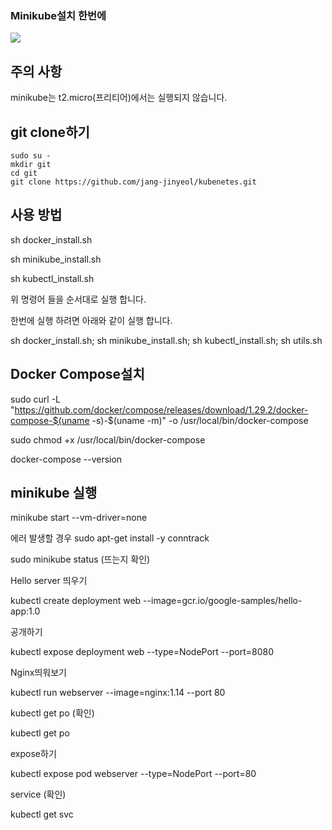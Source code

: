 ### Minikube설치 한번에

<img src="https://img.shields.io/badge/kubernetes-brightgreen?logo=Kubernetes&logoColor=white"/>




## 주의 사항
minikube는 t2.micro(프리티어)에서는 실행되지 않습니다.

## git clone하기

```
sudo su -
mkdir git
cd git
git clone https://github.com/jang-jinyeol/kubenetes.git
```

## 사용 방법

sh docker_install.sh

sh minikube_install.sh

sh kubectl_install.sh

위 명령어 들을 순서대로 실행 합니다.

한번에 실행 하려면 아래와 같이 실행 합니다.

sh docker_install.sh; sh minikube_install.sh; sh kubectl_install.sh; sh utils.sh

## Docker Compose설치
sudo curl -L "https://github.com/docker/compose/releases/download/1.29.2/docker-compose-$(uname -s)-$(uname -m)" -o /usr/local/bin/docker-compose

sudo chmod +x /usr/local/bin/docker-compose

docker-compose --version

## minikube 실행

minikube start --vm-driver=none

에러 발생할 경우 sudo apt-get install -y conntrack

sudo minikube status (뜨는지 확인)

Hello server 띄우기

kubectl create deployment web --image=gcr.io/google-samples/hello-app:1.0

공개하기

kubectl expose deployment web --type=NodePort --port=8080

Nginx띄워보기

kubectl run webserver --image=nginx:1.14 --port 80

kubectl get po (확인)

kubectl get po

expose하기

kubectl expose pod webserver --type=NodePort --port=80

service (확인)

kubectl get svc
